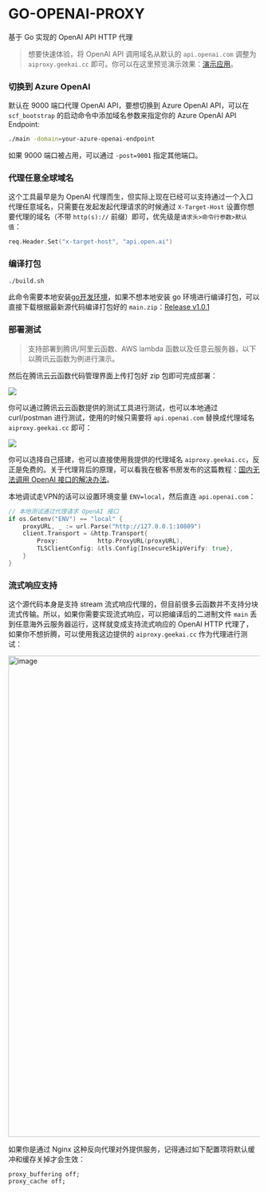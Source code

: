 # GO-OPENAI-PROXY

基于 Go 实现的 OpenAI API HTTP 代理

> 想要快速体验，将 OpenAI API 调用域名从默认的 `api.openai.com` 调整为 `aiproxy.geekai.cc` 即可。你可以在这里预览演示效果：[演示应用](https://geekai.co/dati?invite_code=S564yq)。

### 切换到 Azure OpenAI

默认在 9000 端口代理 OpenAI API，要想切换到 Azure OpenAI API，可以在 `scf_bootstrap` 的启动命令中添加域名参数来指定你的 Azure OpenAI API Endpoint:

```bash
./main -domain=your-azure-openai-endpoint
```

如果 9000 端口被占用，可以通过 `-post=9001` 指定其他端口。

### 代理任意全球域名

这个工具最早是为 OpenAI 代理而生，但实际上现在已经可以支持通过一个入口代理任意域名，只需要在发起发起代理请求的时候通过 `X-Target-Host` 设置你想要代理的域名（不带 `http(s)://` 前缀）即可，优先级是`请求头>命令行参数>默认值`：

```go
req.Header.Set("x-target-host", "api.open.ai")
```

### 编译打包

```bash
./build.sh
```

此命令需要本地安装[go开发环境](https://go.dev/)，如果不想本地安装 go 环境进行编译打包，可以直接下载根据最新源代码编译打包好的 `main.zip`：[Release v1.0.1](https://github.com/geekr-dev/openai-proxy/releases/tag/v1.0.1)

### 部署测试

> 支持部署到腾讯/阿里云函数、AWS lambda 函数以及任意云服务器，以下以腾讯云函数为例进行演示。

然后在腾讯云云函数代码管理界面上传打包好 zip 包即可完成部署：

![](https://image.gstatics.cn/2023/03/06/image-20230306171340547.png)

你可以通过腾讯云云函数提供的测试工具进行测试，也可以本地通过 curl/postman 进行测试，使用的时候只需要将 `api.openai.com` 替换成代理域名 `aiproxy.geekai.cc` 即可：
 
![](https://geekr.gstatics.cn/wp-content/uploads/2023/03/image-38.png)

你可以选择自己搭建，也可以直接使用我提供的代理域名 `aiproxy.geekai.cc`，反正是免费的。关于代理背后的原理，可以看我在极客书房发布的这篇教程：[国内无法调用 OpenAI 接口的解决办法](https://geekr.dev/posts/chatgpt-website-by-laravel-10#toc-5)。

本地调试走VPN的话可以设置环境变量 `ENV=local`，然后直连 `api.openai.com`：

```go
// 本地测试通过代理请求 OpenAI 接口
if os.Getenv("ENV") == "local" {
    proxyURL, _ := url.Parse("http://127.0.0.1:10809")
    client.Transport = &http.Transport{
        Proxy:           http.ProxyURL(proxyURL),
        TLSClientConfig: &tls.Config{InsecureSkipVerify: true},
    }
}
```
### 流式响应支持

这个源代码本身是支持 stream 流式响应代理的，但目前很多云函数并不支持分块流式传输。所以，如果你需要实现流式响应，可以把编译后的二进制文件 `main` 丢到任意海外云服务器运行，这样就变成支持流式响应的 OpenAI HTTP 代理了，如果你不想折腾，可以使用我这边提供的 `aiproxy.geekai.cc` 作为代理进行测试：

<img width="965" alt="image" src="https://user-images.githubusercontent.com/114386672/225609817-ca5c106b-22d4-4ae9-b3df-ca2c46d56843.png">

如果你是通过 Nginx 这种反向代理对外提供服务，记得通过如下配置项将默认缓冲和缓存关掉才会生效：

```
proxy_buffering off;
proxy_cache off;
```
